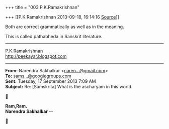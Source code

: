 +++
title = "003 P.K.Ramakrishnan"

+++
[[P.K.Ramakrishnan	2013-09-18, 16:14:16 [Source](https://groups.google.com/g/samskrita/c/fbGddpTrDu4)]]



Both are correct grammatically as well as in the meaning.

This is called pathabheda in Sanskrit literature.



-----------------------------------  
P.K.Ramakrishnan  
<http://peekayar.blogspot.com>

  

------------------------------------------------------------------------

**From:** Narendra Sakhalkar \<[naren...@gmail.com]()\>  
**To:** [sams...@googlegroups.com]()  
**Sent:** Tuesday, 17 September 2013 7:09 AM  
**Subject:** Re: \[Samskrita\] What is the ascharyam in this world.  

  



**Ram,Ram.  
Narendra Sakhalkar** --  



